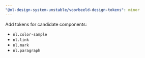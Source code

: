 ```yaml
---
"@nl-design-system-unstable/voorbeeld-design-tokens": minor
---
```


Add tokens for candidate components:

- `nl.color-sample`
- `nl.link`
- `nl.mark`
- `nl.paragraph`
